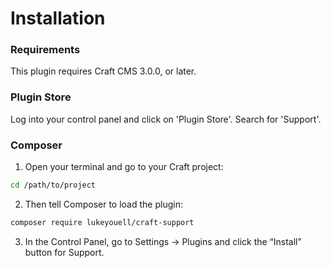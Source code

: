 # Installation

### Requirements

This plugin requires Craft CMS 3.0.0, or later.

### Plugin Store

Log into your control panel and click on 'Plugin Store'. Search for 'Support'.

### Composer

1. Open your terminal and go to your Craft project:

```bash
cd /path/to/project
```

2. Then tell Composer to load the plugin:

```bash
composer require lukeyouell/craft-support
```

3. In the Control Panel, go to Settings → Plugins and click the “Install” button for Support.
